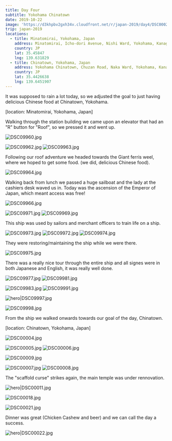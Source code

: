 ```yaml
---
title: Day Four
subtitle: Yokohama Chinatown
date: 2019-10-22
image: 'https://d3khpbv2gxh34v.cloudfront.net/r/japan-2019/day4/DSC00022.jpg'
trip: japan-2019
locations:
  - title: Minatomirai, Yokohama, Japan
    address: Minatomirai, Icho-dori Avenue, Nishi Ward, Yokohama, Kanagawa Prefecture 〒220-0012, Japan
    country: JP
    lat: 35.45847
    lng: 139.631829
  - title: Chinatown, Yokohama, Japan
    address: Yokohama Chinatown, Chuzan Road, Naka Ward, Yokohama, Kanagawa Prefecture 231-0023, Japan
    country: JP
    lat: 35.4426638
    lng: 139.6451907
---
```


It was supposed to rain a lot today, so we adjusted the goal to just having delicious Chinese food at Chinatown, Yokohama.

[location: Minatomirai, Yokohama, Japan]

Walking through the station building we came upon an elevator that had an "R" button for "Roof", so we pressed it and went up.

![DSC09960.jpg](https://d3khpbv2gxh34v.cloudfront.net/r/japan-2019/day4/DSC09960.jpg "1.5")

![DSC09962.jpg](https://d3khpbv2gxh34v.cloudfront.net/r/japan-2019/day4/DSC09962.jpg "1.5")
![DSC09963.jpg](https://d3khpbv2gxh34v.cloudfront.net/r/japan-2019/day4/DSC09963.jpg "1.5")

Following our roof adventure we headed towards the Giant ferris weel, where we hoped to get some food. (we did, delicious Chinese food).

![DSC09964.jpg](https://d3khpbv2gxh34v.cloudfront.net/r/japan-2019/day4/DSC09964.jpg "1.5")

Walking back from lunch we passed a huge sailboat and the lady at the cashiers desk waved us in. Today was the ascension of the Emperor of Japan, which meant access was free!

![DSC09966.jpg](https://d3khpbv2gxh34v.cloudfront.net/r/japan-2019/day4/DSC09966.jpg "1.5")

![DSC09971.jpg](https://d3khpbv2gxh34v.cloudfront.net/r/japan-2019/day4/DSC09971.jpg "1.5")
![DSC09969.jpg](https://d3khpbv2gxh34v.cloudfront.net/r/japan-2019/day4/DSC09969.jpg "1.5")

This ship was used by sailors and merchant officers to train life on a ship.

![DSC09973.jpg](https://d3khpbv2gxh34v.cloudfront.net/r/japan-2019/day4/DSC09973.jpg "1.5")
![DSC09972.jpg](https://d3khpbv2gxh34v.cloudfront.net/r/japan-2019/day4/DSC09972.jpg "1.5")
![DSC09974.jpg](https://d3khpbv2gxh34v.cloudfront.net/r/japan-2019/day4/DSC09974.jpg "1.5")

They were restoring/maintaining the ship while we were there.

![DSC09975.jpg](https://d3khpbv2gxh34v.cloudfront.net/r/japan-2019/day4/DSC09975.jpg "1.5")

There was a really nice tour through the entire ship and all signes were in both Japanese and English, it was really well done.

![DSC09977.jpg](https://d3khpbv2gxh34v.cloudfront.net/r/japan-2019/day4/DSC09977.jpg "1.5")
![DSC09981.jpg](https://d3khpbv2gxh34v.cloudfront.net/r/japan-2019/day4/DSC09981.jpg "1.13")

![DSC09983.jpg](https://d3khpbv2gxh34v.cloudfront.net/r/japan-2019/day4/DSC09983.jpg "1.5")
![DSC09991.jpg](https://d3khpbv2gxh34v.cloudfront.net/r/japan-2019/day4/DSC09991.jpg "1.5")

![hero|DSC09997.jpg](https://d3khpbv2gxh34v.cloudfront.net/r/japan-2019/day4/DSC09997.jpg "1.5")

![DSC09998.jpg](https://d3khpbv2gxh34v.cloudfront.net/r/japan-2019/day4/DSC09998.jpg "1.5")

From the ship we walked onwards towards our goal of the day, Chinatown.

[location: Chinatown, Yokohama, Japan]

![DSC00004.jpg](https://d3khpbv2gxh34v.cloudfront.net/r/japan-2019/day4/DSC00004.jpg "1.5")

![DSC00005.jpg](https://d3khpbv2gxh34v.cloudfront.net/r/japan-2019/day4/DSC00005.jpg "1.5")
![DSC00006.jpg](https://d3khpbv2gxh34v.cloudfront.net/r/japan-2019/day4/DSC00006.jpg "1.5")


![DSC00009.jpg](https://d3khpbv2gxh34v.cloudfront.net/r/japan-2019/day4/DSC00009.jpg "1.5")

![DSC00007.jpg](https://d3khpbv2gxh34v.cloudfront.net/r/japan-2019/day4/DSC00007.jpg "1.5")
![DSC00008.jpg](https://d3khpbv2gxh34v.cloudfront.net/r/japan-2019/day4/DSC00008.jpg "1.5")


The "scaffold curse" strikes again, the main temple was under rennovation.

![hero|DSC00011.jpg](https://d3khpbv2gxh34v.cloudfront.net/r/japan-2019/day4/DSC00011.jpg "1.5")


![DSC00018.jpg](https://d3khpbv2gxh34v.cloudfront.net/r/japan-2019/day4/DSC00018.jpg "1.5")

![DSC00021.jpg](https://d3khpbv2gxh34v.cloudfront.net/r/japan-2019/day4/DSC00021.jpg "1.5")

Dinner was great (Chicken Cashew and beer) and we can call the day a success.

![hero|DSC00022.jpg](https://d3khpbv2gxh34v.cloudfront.net/r/japan-2019/day4/DSC00022.jpg "1.814")
